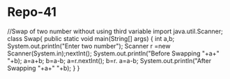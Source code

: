 # Repo-41
//Swap of two number without using third variable
import java.util.Scanner;
class Swap{
    public static void main(String[] args) {
    int a,b;
    System.out.println("Enter two number");
    Scanner r =new Scanner(System.in);nextInt();
    System.out.println("Before Swapping "+a+" "+b);
    a=a+b;
    b=a-b;
    a=r.nextInt();
    b=r.
    a=a-b;
    System.out.println("After Swapping "+a+" "+b);
    }
}
